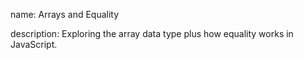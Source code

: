 name: Arrays and Equality

description: Exploring the array data type plus how equality works in JavaScript. 

